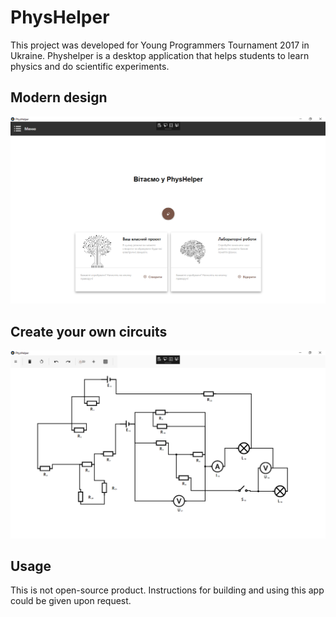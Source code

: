 # PhysHelper

This project was developed for Young Programmers Tournament 2017 in Ukraine. Physhelper is a desktop application that helps students to learn physics and do scientific experiments.
## Modern design
<p align="center">
  <img src="./Screen.png">
</p>

## Create your own circuits 
<p align="center">
  <img src="./scheme.png">
</p>

## Usage
This is not open-source product. Instructions for building and using this app could be given upon request.
